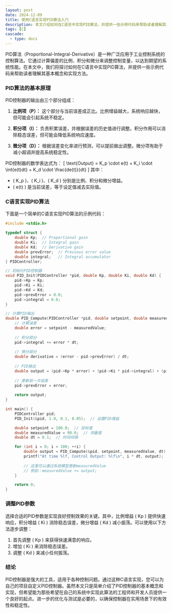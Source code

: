 ```yaml
---
layout: post
date: 2024-12-09
title: 使用C语言实现PID算法入门
description: 本文介绍如何在C语言中实现PID算法，并提供一些示例代码来帮助读者理解其基本概念和实现方法。
tags: [C]
cascade:
  - type: docs
---
```


PID算法（Proportional-Integral-Derivative）是一种广泛应用于工业控制系统的控制算法。它通过计算偏差的比例、积分和微分来调整控制变量，以达到期望的系统性能。在本文中，我们将探讨如何在C语言中实现PID算法，并提供一些示例代码来帮助读者理解其基本概念和实现方法。

### PID算法的基本原理

PID控制器的输出由三个部分组成：

1. **比例项（P）：** 这个部分与当前误差成正比。比例增益越大，系统响应越快，但可能会引起系统不稳定。
   
2. **积分项（I）：** 负责积累误差，并根据误差的历史值进行调整。积分作用可以消除稳态误差，但可能会降低系统响应速度。

3. **微分项（D）：** 根据误差变化率进行预测，可以提前做出调整。微分项有助于减小超调并提高系统稳定性。

PID控制器的数学表达式为：
\[ \text{Output} = K_p \cdot e(t) + K_i \cdot \int{e(t)dt} + K_d \cdot \frac{de(t)}{dt} \]
其中：
- \( K_p \)、\( K_i \)、\( K_d \) 分别是比例、积分和微分增益。
- \( e(t) \) 是当前误差，等于设定值减去实际值。

### C语言实现PID算法

下面是一个简单的C语言实现PID算法的示例代码：

```c
#include <stdio.h>

typedef struct {
    double Kp;  // Proportional gain
    double Ki;  // Integral gain
    double Kd;  // Derivative gain
    double prevError;  // Previous error value
    double integral;   // Integral accumulator
} PIDController;

// 初始化PID控制器
void PID_Init(PIDController *pid, double Kp, double Ki, double Kd) {
    pid->Kp = Kp;
    pid->Ki = Ki;
    pid->Kd = Kd;
    pid->prevError = 0.0;
    pid->integral = 0.0;
}

// 计算PID输出
double PID_Compute(PIDController *pid, double setpoint, double measuredValue, double dt) {
    // 计算误差
    double error = setpoint - measuredValue;
    
    // 积分部分
    pid->integral += error * dt;
    
    // 微分部分
    double derivative = (error - pid->prevError) / dt;
    
    // PID输出
    double output = (pid->Kp * error) + (pid->Ki * pid->integral) + (pid->Kd * derivative);
    
    // 更新前一次误差
    pid->prevError = error;
    
    return output;
}

int main() {
    PIDController pid;
    PID_Init(&pid, 1.0, 0.1, 0.05);  // 设置PID增益

    double setpoint = 100.0;  // 目标值
    double measuredValue = 90.0;  // 测量值
    double dt = 0.1;  // 时间间隔

    for (int i = 0; i < 100; ++i) {
        double output = PID_Compute(&pid, setpoint, measuredValue, dt);
        printf("At time %lf, Control Output: %lf\n", i * dt, output);
        
        // 这里可以通过系统模型更新measuredValue
        // 例如：measuredValue += output;
    }

    return 0;
}
```

### 调整PID参数

选择合适的PID参数是实现良好控制效果的关键。其中，比例增益 \( Kp \) 提供快速响应，积分增益 \( Ki \) 消除稳态误差，微分增益 \( Kd \) 减小振荡。可以使用以下方法逐步调整：
1. 首先调整 \( Kp \) 来获得快速满意的响应。
2. 增加 \( Ki \) 来消除稳态误差。
3. 调整 \( Kd \) 来减小任何振荡。

### 结论

PID控制器是强大的工具，适用于各种控制问题。通过这种C语言实现，您可以为自己的项目自定义PID控制器。虽然本文只是简单介绍了PID控制器的基本概念和实现，但希望能为那些希望在自己的系统中实现此算法的工程师和开发人员提供一个良好的起点。进一步的优化与测试是必要的，以确保控制器在实用场景下的有效性和稳定性。